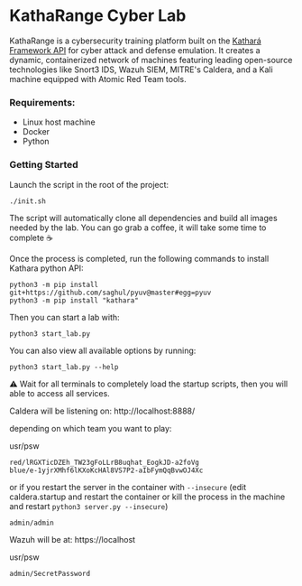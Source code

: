 # KathaRange Cyber Lab
KathaRange is a cybersecurity training platform built on the [Kathará Framework API](https://github.com/KatharaFramework) for cyber attack and defense emulation. It creates a dynamic, containerized network of machines featuring leading open-source technologies like Snort3 IDS, Wazuh SIEM, MITRE's Caldera, and a Kali machine equipped with Atomic Red Team tools.

### Requirements:
- Linux host machine
- Docker
- Python

### Getting Started
Launch the script in the root of the project:

    ./init.sh
The script will automatically clone all dependencies and build all images needed by the  lab. You can go grab a coffee, it will take some time to complete :coffee:

Once the process is completed, run the following commands to install Kathara python API:
```
python3 -m pip install git+https://github.com/saghul/pyuv@master#egg=pyuv
python3 -m pip install "kathara"
```
Then you can start a lab with:

```
python3 start_lab.py
```
You can also view all available options by running:

```
python3 start_lab.py --help
```

⚠️ Wait for all terminals to completely load the startup scripts, then you will able to access all services.

Caldera will be listening on:
http://localhost:8888/

depending on which team you want to play:

usr/psw

    red/lRGXTicDZEh_TW23gFoLLrB8uqhat_EogkJD-a2foVg
    blue/e-1yjrXMhf6lKXoKcHAl8VS7P2-aIbFymQqBvwOJ4Xc

or if you restart the server in the container with `--insecure` (edit caldera.startup and restart the container or kill the process in the machine and restart `python3 server.py --insecure`) 

    admin/admin

Wazuh will be at:
https://localhost

usr/psw

    admin/SecretPassword


